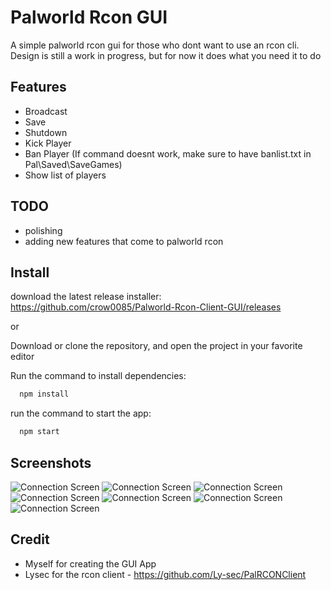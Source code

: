 
# Palworld Rcon GUI

A simple palworld rcon gui for those who dont want to use an rcon cli. Design is still a work in progress, but for now it does what you need it to do





## Features

- Broadcast
- Save
- Shutdown
- Kick Player
- Ban Player (If command doesnt work, make sure to have banlist.txt in Pal\Saved\SaveGames)
- Show list of players


## TODO

- polishing
- adding new features that come to palworld rcon


## Install
download the latest release installer: https://github.com/crow0085/Palworld-Rcon-Client-GUI/releases

or

Download or clone the repository, and open the project in your favorite editor 

Run the command to install dependencies:

```bash
  npm install  
```

run the command to start the app:

```bash
  npm start  
```


## Screenshots

![Connection Screen](https://i.imgur.com/rL8uws3.png "Connection Screen")
![Connection Screen](https://i.imgur.com/Vz7ecrp.png "Connection Screen")
![Connection Screen](https://i.imgur.com/nzuEcoM.png "Connection Screen")
![Connection Screen](https://i.imgur.com/bdEtrKH.png "Connection Screen")
![Connection Screen](https://i.imgur.com/RTonrKs.png "Connection Screen")
![Connection Screen](https://i.imgur.com/cYesK0s.png "Connection Screen")
![Connection Screen](https://i.imgur.com/8HH47gk.png "Connection Screen")



## Credit
 - Myself for creating the GUI App
 - Lysec for the rcon client - https://github.com/Ly-sec/PalRCONClient
